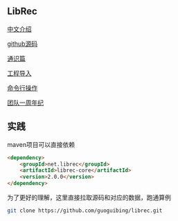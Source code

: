 
## LibRec
[中文介绍](http://chuansong.me/n/1701947351918)

[github源码](https://github.com/guoguibing/librec)

[通识篇](https://mp.weixin.qq.com/s/AB39ihVWXYHRbeODbGO-2g)

[工程导入](https://mp.weixin.qq.com/s/OyYn5_4GYAbF0L0SFgsHVQ)

[命令行操作](https://mp.weixin.qq.com/s/xnkg6BGyUUKmbs009p8XCw)

[团队一周年纪](https://mp.weixin.qq.com/s/vDnca1FMW9vVrFDgti_1IA)


## 实践

maven项目可以直接依赖

```html
<dependency>
    <groupId>net.librec</groupId>
    <artifactId>librec-core</artifactId>
    <version>2.0.0</version>
</dependency>
```
为了更好的理解，这里直接拉取源码和对应的数据，跑通算例

```bash
git clone https://github.com/guoguibing/librec.git
```





